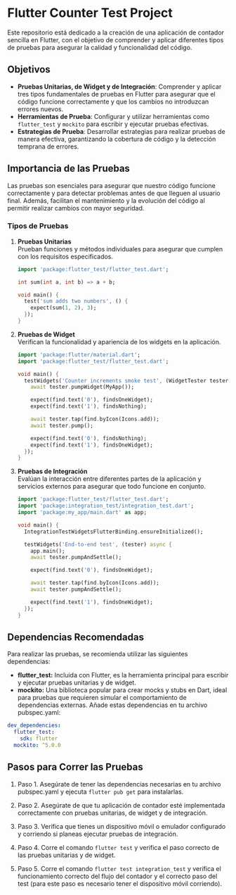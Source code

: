 # Flutter Counter Test Project

Este repositorio está dedicado a la creación de una aplicación de contador sencilla en Flutter, con el objetivo de comprender y aplicar diferentes tipos de pruebas para asegurar la calidad y funcionalidad del código.

## Objetivos

- **Pruebas Unitarias, de Widget y de Integración**: Comprender y aplicar tres tipos fundamentales de pruebas en Flutter para asegurar que el código funcione correctamente y que los cambios no introduzcan errores nuevos.
- **Herramientas de Prueba**: Configurar y utilizar herramientas como `flutter_test` y `mockito` para escribir y ejecutar pruebas efectivas.
- **Estrategias de Prueba**: Desarrollar estrategias para realizar pruebas de manera efectiva, garantizando la cobertura de código y la detección temprana de errores.

## Importancia de las Pruebas

Las pruebas son esenciales para asegurar que nuestro código funcione correctamente y para detectar problemas antes de que lleguen al usuario final. Además, facilitan el mantenimiento y la evolución del código al permitir realizar cambios con mayor seguridad.

### Tipos de Pruebas

1. **Pruebas Unitarias**  
   Prueban funciones y métodos individuales para asegurar que cumplen con los requisitos especificados.

   ```dart
   import 'package:flutter_test/flutter_test.dart';

   int sum(int a, int b) => a + b;

   void main() {
     test('sum adds two numbers', () {
       expect(sum(1, 2), 3);
     });
   }
   ```

2. **Pruebas de Widget**  
   Verifican la funcionalidad y apariencia de los widgets en la aplicación.

   ```dart
   import 'package:flutter/material.dart';
   import 'package:flutter_test/flutter_test.dart';

   void main() {
     testWidgets('Counter increments smoke test', (WidgetTester tester) async {
       await tester.pumpWidget(MyApp());

       expect(find.text('0'), findsOneWidget);
       expect(find.text('1'), findsNothing);

       await tester.tap(find.byIcon(Icons.add));
       await tester.pump();

       expect(find.text('0'), findsNothing);
       expect(find.text('1'), findsOneWidget);
     });
   }
   ```

3. **Pruebas de Integración**  
   Evalúan la interacción entre diferentes partes de la aplicación y servicios externos para asegurar que todo funcione en conjunto.

   ```dart
   import 'package:flutter_test/flutter_test.dart';
   import 'package:integration_test/integration_test.dart';
   import 'package:my_app/main.dart' as app;

   void main() {
     IntegrationTestWidgetsFlutterBinding.ensureInitialized();

     testWidgets('End-to-end test', (tester) async {
       app.main();
       await tester.pumpAndSettle();

       expect(find.text('0'), findsOneWidget);

       await tester.tap(find.byIcon(Icons.add));
       await tester.pumpAndSettle();

       expect(find.text('1'), findsOneWidget);
     });
   }
   ```

## Dependencias Recomendadas

Para realizar las pruebas, se recomienda utilizar las siguientes dependencias:

- **flutter_test:** Incluida con Flutter, es la herramienta principal para escribir y ejecutar pruebas unitarias y de widget.
- **mockito:** Una biblioteca popular para crear mocks y stubs en Dart, ideal para pruebas que requieren simular el comportamiento de dependencias externas.
  Añade estas dependencias en tu archivo pubspec.yaml:

```yaml
dev_dependencies:
  flutter_test:
    sdk: flutter
  mockito: ^5.0.0
```

## Pasos para Correr las Pruebas

1. Paso 1. Asegúrate de tener las dependencias necesarias en tu archivo pubspec.yaml y ejecuta `flutter pub get` para instalarlas.

2. Paso 2. Asegúrate de que tu aplicación de contador esté implementada correctamente con pruebas unitarias, de widget y de integración.

3. Paso 3. Verifica que tienes un dispositivo móvil o emulador configurado y corriendo si planeas ejecutar pruebas de integración.

4. Paso 4. Corre el comando `flutter test` y verifica el paso correcto de las pruebas unitarias y de widget.

5. Paso 5. Corre el comando `flutter test integration_test` y verifica el funcionamiento correcto del flujo del contador y el correcto paso del test (para este paso es necesario tener el dispositivo móvil corriendo).
